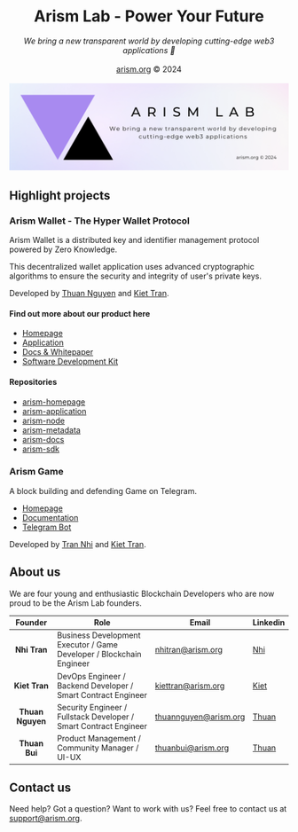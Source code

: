 <div align='center'>
<h1>Arism Lab - Power Your Future</h1>
<em>We bring a new transparent world by developing cutting-edge web3 applications 🚀</em>
<br/>
<br/>
<a href="https://arism.org">arism.org</a> © 2024
</div>

<br/>

<img src="https://raw.githubusercontent.com/ArismLab/.github/main/profile/banner-cropped.png" alt="Arism Lab banner" />

## Highlight projects

### Arism Wallet - The Hyper Wallet Protocol

Arism Wallet is a distributed key and identifier management protocol powered by Zero Knowledge.

This decentralized wallet application uses advanced cryptographic algorithms to ensure the security and integrity of user's private keys.

Developed by [Thuan Nguyen](https://github.com/SnowyField1906) and [Kiet Tran](https://github.com/Kiet1618).

#### Find out more about our product here

- [Homepage](https://arism.org/)
- [Application](https://app.arism.org/)
- [Docs & Whitepaper](https://docs.arism.org/)
- [Software Development Kit](https://www.npmjs.com/package/arism-sdk)

#### Repositories

- [arism-homepage](https://github.com/arism-homepage)
- [arism-application](https://github.com/arism-application)
- [arism-node](https://github.com/arism-node)
- [arism-metadata](https://github.com/arism-metadata)
- [arism-docs](https://github.com/arism-docs)
- [arism-sdk](https://github.com/arism-sdk)

### Arism Game

A block building and defending Game on Telegram.

- [Homepage](https://game.arism.org/)
- [Documentation](https://wallet.arism.org/docs)
- [Telegram Bot](https://t.me/arismgame_bot)

Developed by [Tran Nhi](https://github.com/TranNhi27) and [Kiet Tran](https://github.com/Kiet1618).

## About us

We are four young and enthusiastic Blockchain Developers who are now proud to be the Arism Lab founders.

|     Founder      | Role                                                                 | Email                                                 | Linkedin                                         | 
| :--------------: | -------------------------------------------------------------------- | ----------------------------------------------------- |--------------------------------------------------|
|   **Nhi Tran**   | Business Development Executor / Game Developer / Blockchain Engineer | [nhitran@arism.org](mailto:nnhitran@arism.org)        |[Nhi](https://www.linkedin.com/in/nhitran189389/) |
|  **Kiet Tran**   | DevOps Engineer / Backend Developer / Smart Contract Engineer        | [kiettran@arism.org](mailto:kiettran@arism.org)       |[Kiet]()                                          |
| **Thuan Nguyen** | Security Engineer / Fullstack Developer / Smart Contract Engineer    | [thuannguyen@arism.org](mailto:thuannguyen@arism.org) |[Thuan]()                                         |
|  **Thuan Bui**   | Product Management / Community Manager / UI-UX                       | [thuanbui@arism.org](mailto:thuanbui@arism.org)       |[Thuan](https://www.linkedin.com/in/btmthuan/)    |

## Contact us

Need help? Got a question? Want to work with us? Feel free to contact us at [support@arism.org](mailto:support.arism.org).
